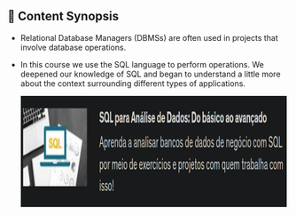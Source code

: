 ## :hammer: Content Synopsis

- Relational Database Managers (DBMSs) are often used in projects that involve database operations.

- In this course we use the SQL language to perform operations. We deepened our knowledge of SQL and began to understand a little more about the context surrounding different types of applications.

  <img src="/assets/img_sql.png" height=200 width=1200>
